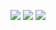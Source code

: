 <p align="center">
  <img src ="https://github-readme-stats.vercel.app/api?username=Mueller-Patrick&show_icons=true&count_private=true&theme=darcula&hide_border=true&bg_color=00000000">
  <img src="https://github-readme-stats.vercel.app/api/top-langs/?username=Mueller-Patrick&hide_border=true&theme=dark&layout=compact&exclude_repo=Betterzon-Midterm,SE-e-Portfolio&hide=CSS,SCSS,SASS,Gherkin,Dockerfile&bg_color=00000000">
  <img src ="https://github-readme-streak-stats.herokuapp.com?user=Mueller-Patrick&theme=darcula&hide_border=true&background=FFFFFF00">
</p>
